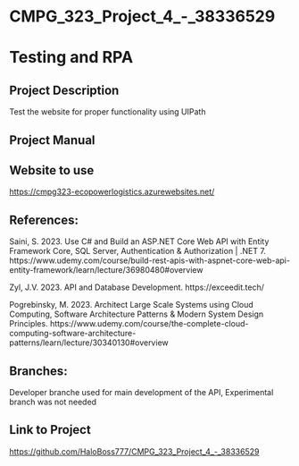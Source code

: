 <!DOCTYPE html>
<html>
<body>

<h1>CMPG_323_Project_4_-_38336529</h1>
<h1>Testing and RPA</h1>

<h2>Project Description</h2>
<p>Test the website for proper functionality using UIPath</p>

<h2>Project Manual</h2>
<p></p>

<h2>Website to use</h2>
<a href="https://cmpg323-ecopowerlogistics.azurewebsites.net/">https://cmpg323-ecopowerlogistics.azurewebsites.net/</a>

<h2>References:</h2>
<p>Saini, S. 2023. Use C# and Build an ASP.NET Core Web API with Entity Framework Core, SQL Server, Authentication & Authorization | .NET 7. https://www.udemy.com/course/build-rest-apis-with-aspnet-core-web-api-entity-framework/learn/lecture/36980480#overview </p>
<p>Zyl, J.V. 2023. API and Database Development. https://exceedit.tech/</p>
<p>Pogrebinsky, M. 2023. Architect Large Scale Systems using Cloud Computing, Software Architecture Patterns & Modern System Design Principles. https://www.udemy.com/course/the-complete-cloud-computing-software-architecture-patterns/learn/lecture/30340130#overview</p>

<h2>Branches:</h2>
<p>Developer branche used for main development of the API, Experimental branch was not needed</p>

<h2>Link to Project</h2>
<a href="https://github.com/HaloBoss777/CMPG_323_Project_4_-_38336529">https://github.com/HaloBoss777/CMPG_323_Project_4_-_38336529</a>

</body>
</html>
